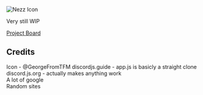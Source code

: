 ![Nezz Icon](https://github.com/TolleyLikesRice/Nezz/raw/main/assets/icon-256.png)

Very still WIP

[Project Board](https://github.com/users/TolleyLikesRice/projects/2/views/1)

## Credits
Icon - @GeorgeFromTFM
discordjs.guide - app.js is basicly a straight clone
discord.js.org - actually makes anything work  
A lot of google  
Random sites  
